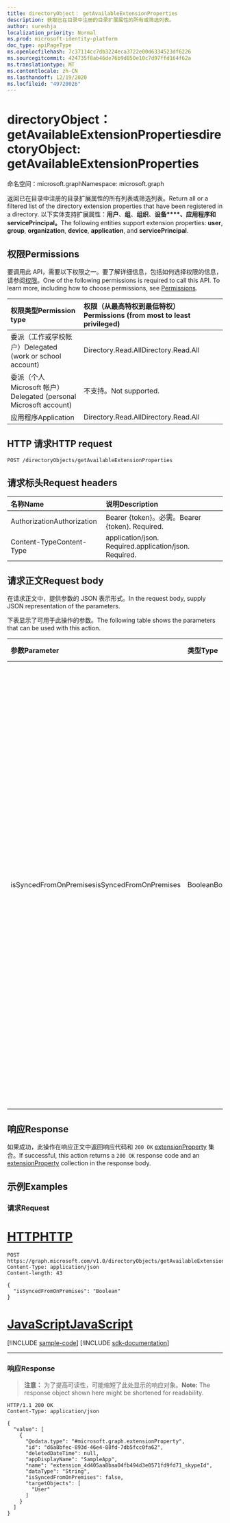 ```yaml
---
title: directoryObject： getAvailableExtensionProperties
description: 获取已在目录中注册的目录扩展属性的所有或筛选列表。
author: sureshja
localization_priority: Normal
ms.prod: microsoft-identity-platform
doc_type: apiPageType
ms.openlocfilehash: 7c37114cc7db3224eca3722e00d6334523df6226
ms.sourcegitcommit: 424735f8ab46de76b9d850e10c7d97ffd164f62a
ms.translationtype: MT
ms.contentlocale: zh-CN
ms.lasthandoff: 12/19/2020
ms.locfileid: "49720026"
---
```

# <a name="directoryobject-getavailableextensionproperties"></a><span data-ttu-id="b5108-103">directoryObject： getAvailableExtensionProperties</span><span class="sxs-lookup"><span data-stu-id="b5108-103">directoryObject: getAvailableExtensionProperties</span></span>
<span data-ttu-id="b5108-104">命名空间：microsoft.graph</span><span class="sxs-lookup"><span data-stu-id="b5108-104">Namespace: microsoft.graph</span></span>

<span data-ttu-id="b5108-105">返回已在目录中注册的目录扩展属性的所有列表或筛选列表。</span><span class="sxs-lookup"><span data-stu-id="b5108-105">Return all or a filtered list of the directory extension properties that have been registered in a directory.</span></span> <span data-ttu-id="b5108-106">以下实体支持扩展属性：**用户**、**组**、**组织**、**设备\*\*\*\*、应用程序和** **servicePrincipal。**</span><span class="sxs-lookup"><span data-stu-id="b5108-106">The following entities support extension properties: **user**, **group**, **organization**, **device**, **application**, and **servicePrincipal**.</span></span>

## <a name="permissions"></a><span data-ttu-id="b5108-107">权限</span><span class="sxs-lookup"><span data-stu-id="b5108-107">Permissions</span></span>
<span data-ttu-id="b5108-p102">要调用此 API，需要以下权限之一。要了解详细信息，包括如何选择权限的信息，请参阅[权限](/graph/permissions-reference)。</span><span class="sxs-lookup"><span data-stu-id="b5108-p102">One of the following permissions is required to call this API. To learn more, including how to choose permissions, see [Permissions](/graph/permissions-reference).</span></span>

|<span data-ttu-id="b5108-110">权限类型</span><span class="sxs-lookup"><span data-stu-id="b5108-110">Permission type</span></span>|<span data-ttu-id="b5108-111">权限（从最高特权到最低特权）</span><span class="sxs-lookup"><span data-stu-id="b5108-111">Permissions (from most to least privileged)</span></span>|
|:---|:---|
|<span data-ttu-id="b5108-112">委派（工作或学校帐户）</span><span class="sxs-lookup"><span data-stu-id="b5108-112">Delegated (work or school account)</span></span>| <span data-ttu-id="b5108-113">Directory.Read.All</span><span class="sxs-lookup"><span data-stu-id="b5108-113">Directory.Read.All</span></span> |
|<span data-ttu-id="b5108-114">委派（个人 Microsoft 帐户）</span><span class="sxs-lookup"><span data-stu-id="b5108-114">Delegated (personal Microsoft account)</span></span>| <span data-ttu-id="b5108-115">不支持。</span><span class="sxs-lookup"><span data-stu-id="b5108-115">Not supported.</span></span> |
|<span data-ttu-id="b5108-116">应用程序</span><span class="sxs-lookup"><span data-stu-id="b5108-116">Application</span></span>| <span data-ttu-id="b5108-117">Directory.Read.All</span><span class="sxs-lookup"><span data-stu-id="b5108-117">Directory.Read.All</span></span> |

## <a name="http-request"></a><span data-ttu-id="b5108-118">HTTP 请求</span><span class="sxs-lookup"><span data-stu-id="b5108-118">HTTP request</span></span>

<!-- {
  "blockType": "ignored"
}
-->
``` http
POST /directoryObjects/getAvailableExtensionProperties
```

## <a name="request-headers"></a><span data-ttu-id="b5108-119">请求标头</span><span class="sxs-lookup"><span data-stu-id="b5108-119">Request headers</span></span>
|<span data-ttu-id="b5108-120">名称</span><span class="sxs-lookup"><span data-stu-id="b5108-120">Name</span></span>|<span data-ttu-id="b5108-121">说明</span><span class="sxs-lookup"><span data-stu-id="b5108-121">Description</span></span>|
|:---|:---|
|<span data-ttu-id="b5108-122">Authorization</span><span class="sxs-lookup"><span data-stu-id="b5108-122">Authorization</span></span>|<span data-ttu-id="b5108-p103">Bearer {token}。必需。</span><span class="sxs-lookup"><span data-stu-id="b5108-p103">Bearer {token}. Required.</span></span>|
|<span data-ttu-id="b5108-125">Content-Type</span><span class="sxs-lookup"><span data-stu-id="b5108-125">Content-Type</span></span>|<span data-ttu-id="b5108-p104">application/json. Required.</span><span class="sxs-lookup"><span data-stu-id="b5108-p104">application/json. Required.</span></span>|

## <a name="request-body"></a><span data-ttu-id="b5108-128">请求正文</span><span class="sxs-lookup"><span data-stu-id="b5108-128">Request body</span></span>
<span data-ttu-id="b5108-129">在请求正文中，提供参数的 JSON 表示形式。</span><span class="sxs-lookup"><span data-stu-id="b5108-129">In the request body, supply JSON representation of the parameters.</span></span>

<span data-ttu-id="b5108-130">下表显示了可用于此操作的参数。</span><span class="sxs-lookup"><span data-stu-id="b5108-130">The following table shows the parameters that can be used with this action.</span></span>

|<span data-ttu-id="b5108-131">参数</span><span class="sxs-lookup"><span data-stu-id="b5108-131">Parameter</span></span>|<span data-ttu-id="b5108-132">类型</span><span class="sxs-lookup"><span data-stu-id="b5108-132">Type</span></span>|<span data-ttu-id="b5108-133">说明</span><span class="sxs-lookup"><span data-stu-id="b5108-133">Description</span></span>|
|:---|:---|:---|
|<span data-ttu-id="b5108-134">isSyncedFromOnPremises</span><span class="sxs-lookup"><span data-stu-id="b5108-134">isSyncedFromOnPremises</span></span>|<span data-ttu-id="b5108-135">Boolean</span><span class="sxs-lookup"><span data-stu-id="b5108-135">Boolean</span></span>|<span data-ttu-id="b5108-136">`true` 指定仅返回从本地目录同步的扩展属性;指定仅返回未从本地目录同步的扩展 `false` 属性。</span><span class="sxs-lookup"><span data-stu-id="b5108-136">`true` to specify that only extension properties that are synced from the on-premises directory should be returned; `false` to specify that only extension properties that are not synced from the on-premises directory should be returned.</span></span> <span data-ttu-id="b5108-137">如果省略该参数，则返回 (同步和非同步) 属性。</span><span class="sxs-lookup"><span data-stu-id="b5108-137">If the parameter is omitted, all extension properties (both synced and non-synced) are returned.</span></span>|


## <a name="response"></a><span data-ttu-id="b5108-138">响应</span><span class="sxs-lookup"><span data-stu-id="b5108-138">Response</span></span>

<span data-ttu-id="b5108-139">如果成功，此操作在响应正文中返回响应代码和 `200 OK` [extensionProperty](../resources/extensionproperty.md) 集合。</span><span class="sxs-lookup"><span data-stu-id="b5108-139">If successful, this action returns a `200 OK` response code and an [extensionProperty](../resources/extensionproperty.md) collection in the response body.</span></span>

## <a name="examples"></a><span data-ttu-id="b5108-140">示例</span><span class="sxs-lookup"><span data-stu-id="b5108-140">Examples</span></span>

### <a name="request"></a><span data-ttu-id="b5108-141">请求</span><span class="sxs-lookup"><span data-stu-id="b5108-141">Request</span></span>

# <a name="http"></a>[<span data-ttu-id="b5108-142">HTTP</span><span class="sxs-lookup"><span data-stu-id="b5108-142">HTTP</span></span>](#tab/http)
<!-- {
  "blockType": "request",
  "name": "directoryobject_getavailableextensionproperties"
}
-->
``` http
POST https://graph.microsoft.com/v1.0/directoryObjects/getAvailableExtensionProperties
Content-Type: application/json
Content-length: 43

{
  "isSyncedFromOnPremises": "Boolean"
}
```
# <a name="javascript"></a>[<span data-ttu-id="b5108-143">JavaScript</span><span class="sxs-lookup"><span data-stu-id="b5108-143">JavaScript</span></span>](#tab/javascript)
[!INCLUDE [sample-code](../includes/snippets/javascript/directoryobject-getavailableextensionproperties-javascript-snippets.md)]
[!INCLUDE [sdk-documentation](../includes/snippets/snippets-sdk-documentation-link.md)]

---


### <a name="response"></a><span data-ttu-id="b5108-144">响应</span><span class="sxs-lookup"><span data-stu-id="b5108-144">Response</span></span>
> <span data-ttu-id="b5108-145">**注意：** 为了提高可读性，可能缩短了此处显示的响应对象。</span><span class="sxs-lookup"><span data-stu-id="b5108-145">**Note:** The response object shown here might be shortened for readability.</span></span>

<!-- {
  "blockType": "response",
  "truncated": true,
  "@odata.type": "collection(microsoft.graph.extensionProperty)"
}
-->
``` http
HTTP/1.1 200 OK
Content-Type: application/json

{
  "value": [
    {
      "@odata.type": "#microsoft.graph.extensionProperty",
      "id": "d6a8bfec-893d-46e4-88fd-7db5fcc0fa62",
      "deletedDateTime": null,
      "appDisplayName": "SampleApp",
      "name": "extension_4d405aa8baa04fb494d3e0571fd9fd71_skypeId",
      "dataType": "String",
      "isSyncedFromOnPremises": false,
      "targetObjects": [
        "User"
      ]
    }
  ]
}
```


